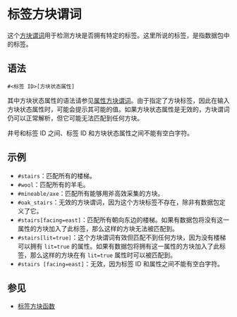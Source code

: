 # 标签方块谓词

这个[方块谓词](../zh.md)用于检测方块是否拥有特定的标签。这里所说的标签，是指数据包中的标签。

## 语法

`#<标签 ID>[方块状态属性]`

其中方块状态属性的语法请参见[属性方块谓词](../properties/zh.md)。由于指定了方块标签，因此在输入方块状态属性时，可能会提示其可能的值。如果方块状态属性是无效的，方块谓词仍可以正常解析，但它可能无法匹配到任何方块。

井号和标签 ID 之间、标签 ID 和方块状态属性之间不能有空白字符。

## 示例

- `#stairs`：匹配所有的楼梯。
- `#wool`：匹配所有的羊毛。
- `#mineable/axe`：匹配所有能够用斧高效采集的方块。
- `#oak_stairs`：无效的方块谓词，因为这个方块标签不存在，除非有数据包定义了它。
- `#stairs[facing=east]`：匹配所有朝向东边的楼梯。如果有数据包将没有这一属性的方块加入了此标签，那么这样的方块无法被匹配到。
- `#stairs[lit=true]`：这个方块谓词有效但匹配不到任何方块，因为没有楼梯可以拥有 `lit=true` 的属性。如果有数据包将拥有这一属性的方块加入了此标签，那么这样的方块在有 `lit=true` 属性时可以被匹配到。
- `#stairs [facing=east]`：无效，因为标签 ID 和属性之间不能有空白字符。

## 参见

- [标签方块函数](../../block_function/tag/zh.md)